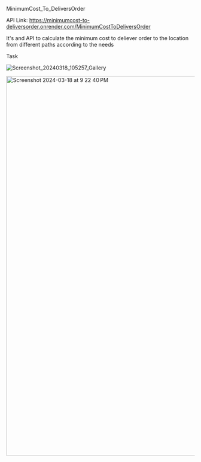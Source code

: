MinimumCost_To_DeliversOrder

API Link: https://minimumcost-to-deliversorder.onrender.com/MinimumCostToDeliversOrder

It's and API to calculate the minimum cost to deliever order to the location from different paths according to the needs

Task

![Screenshot_20240318_105257_Gallery](https://github.com/Aradhyagarg/MinimumCost_To_DeliversOrder/assets/78140726/a9f3825e-356f-4f14-8c86-9be9cea33f4d)

<img width="1015" alt="Screenshot 2024-03-18 at 9 22 40 PM" src="https://github.com/Aradhyagarg/MinimumCost_To_DeliversOrder/assets/78140726/baf3a628-f31d-40b6-8004-3ac68a160c58">
